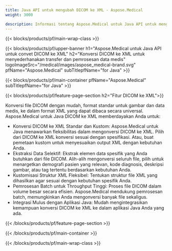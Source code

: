 ```yaml
---
title: Java API untuk mengubah DICOM ke XML - Aspose.Medical
weight: 3000

description: Informasi tentang Aspose.Medical untuk Java API untuk mengonversi DICOM ke XML
---
```


{{< blocks/products/pf/main-wrap-class >}}

{{< blocks/products/pf/upper-banner h1="Aspose.Medical untuk Java API untuk convet DICOM ke XML" h2="Konversi DICOM ke XML untuk menyederhanakan transfer dan pemrosesan data medis" logoImageSrc="/medical/images/aspose_medical-brand.svg" pfName="Aspose.Medical" subTitlepfName="for Java" >}}

{{< blocks/products/pf/main-container pfName="Aspose.Medical" subTitlepfName="for Java" >}}

{{< blocks/products/pf/feature-page-section h2="Fitur DICOM ke XML">}}

<p>Konversi file DICOM dengan mudah, format standar untuk gambar dan data medis, ke dalam format XML yang dapat dibaca secara universal. Aspose.Medical untuk Java DICOM ke XML memberdayakan Anda untuk:</p>

<ul>
<li>Konversi DICOM ke XML Standar dan Kustom: Aspose.Medical untuk Java menawarkan fleksibilitas dalam mengonversi DICOM ke XML. Pilih dari DICOM ke XML konversi sesuai dengan spesifikasi. Atau, buat pemetaan kustom untuk menyesuaikan output XML dengan kebutuhan Anda.</li>
<li>Ekstraksi Data Selektif: Ekstrak elemen data spesifik yang Anda butuhkan dari file DICOM. Alih-alih mengonversi seluruh file, pilih untuk menargetkan demografi pasien yang relevan, kode diagnosis, deskripsi gambar, atau tag tertentu berdasarkan kebutuhan Anda.</li>
<li>Kustomisasi Struktur XML Fleksibel: Tentukan struktur file XML yang dihasilkan agar sesuai dengan kebutuhan spesifik Anda.</li>
<li>Pemrosesan Batch untuk Throughput Tinggi: Proses file DICOM dalam volume besar secara efisien. Aspose.Medical mendukung pemrosesan batch, memungkinkan Anda mengonversi banyak file sekaligus.</li>
<li>Integrasi Mulus dengan Aplikasi Java: Mudah mengintegrasikan kemampuan konversi DICOM ke XML ke dalam aplikasi Java Anda yang ada.</li>
</ul>

{{< /blocks/products/pf/feature-page-section >}}

{{< /blocks/products/pf/main-container >}}

{{< /blocks/products/pf/main-wrap-class >}}